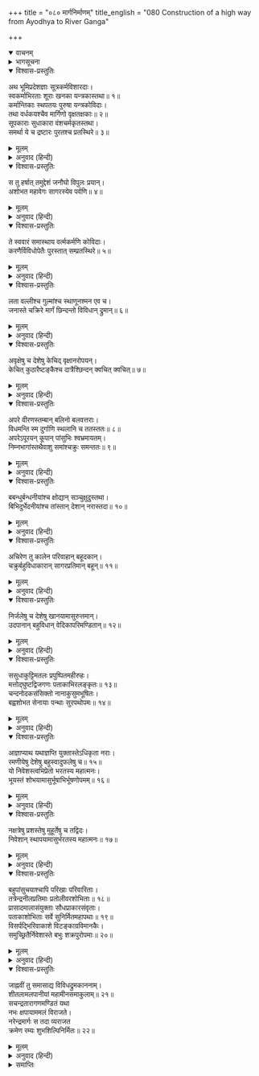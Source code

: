 +++
title = "०८० मार्गनिर्माणम्"
title_english = "080 Construction of a high way from Ayodhya to River Ganga"

+++
<details open><summary>वाचनम्</summary>
<div caption="श्रीराम-हरिसीताराममूर्ति-घनपाठिभ्यां वचनम्" class="audioEmbed" src="https://archive.org/download/Ramayana-recitation-Sriram-harisItArAmamUrti-Ghanapaati-v2/Kanda_2/Kanda_2_AYK-080-Marga_Nirmanam.mp3"></div>
</details>

<details><summary>भागसूचना</summary>

80. अयोध्यासे गङ्गातटतक सुरम्य शिविर और कूप आदिसे युक्त सुखद राजमार्गका निर्माण
</details>

<details open><summary>विश्वास-प्रस्तुतिः</summary>

अथ भूमिप्रदेशज्ञाः सूत्रकर्मविशारदाः।  
स्वकर्माभिरताः शूराः खनका यन्त्रकास्तथा॥ १॥  
कर्मान्तिकाः स्थपतयः पुरुषा यन्त्रकोविदाः।  
तथा वर्धकयश्चैव मार्गिणो वृक्षतक्षकाः॥ २॥  
सूपकाराः सुधाकारा वंशचर्मकृतस्तथा।  
समर्था ये च द्रष्टारः पुरतश्च प्रतस्थिरे॥ ३॥
</details>

<details><summary>मूलम्</summary>

अथ भूमिप्रदेशज्ञाः सूत्रकर्मविशारदाः।  
स्वकर्माभिरताः शूराः खनका यन्त्रकास्तथा॥ १॥  
कर्मान्तिकाः स्थपतयः पुरुषा यन्त्रकोविदाः।  
तथा वर्धकयश्चैव मार्गिणो वृक्षतक्षकाः॥ २॥  
सूपकाराः सुधाकारा वंशचर्मकृतस्तथा।  
समर्था ये च द्रष्टारः पुरतश्च प्रतस्थिरे॥ ३॥
</details>

<details><summary>अनुवाद (हिन्दी)</summary>

तत्पश्चात् ऊँची-नीची एवं सजल-निर्जल भूमिका ज्ञान रखनेवाले, सूत्रकर्म (छावनी आदि बनानेके लिये सूत धारण करने) में कुशल, मार्गकी रक्षा आदि अपने कर्ममें सदा सावधान रहनेवाले शूर-वीर, भूमि खोदने या सुरङ्ग आदि बनानेवाले, नदी आदि पार करनेके लिये तुरंत साधन उपस्थित करनेवाले अथवा जलके प्रवाहको रोकनेवाले वेतनभोगी कारीगर, थवई, रथ और यन्त्र आदि बनानेवाले पुरुष, बढ़ई, मार्गरक्षक, पेड़ काटनेवाले, रसोइये, चूनेसे पोतने आदिका काम करनेवाले, बाँसकी चटाई और सूप आदि बनानेवाले, चमड़ेका चारजामा आदि बनानेवाले तथा रास्तेकी विशेष जानकारी रखनेवाले सामर्थ्यशाली पुरुषोंने पहले प्रस्थान किया॥ १—३॥
</details>

<details open><summary>विश्वास-प्रस्तुतिः</summary>

स तु हर्षात् तमुद्देशं जनौघो विपुलः प्रयान्।  
अशोभत महावेगः सागरस्येव पर्वणि॥ ४॥
</details>

<details><summary>मूलम्</summary>

स तु हर्षात् तमुद्देशं जनौघो विपुलः प्रयान्।  
अशोभत महावेगः सागरस्येव पर्वणि॥ ४॥
</details>

<details><summary>अनुवाद (हिन्दी)</summary>

उस समय मार्ग ठीक करनेके लिये एक विशाल जनसमुदाय बड़े हर्षके साथ वनप्रदेशकी ओर अग्रसर हुआ, जो पूर्णिमाके दिन उमड़े हुए समुद्रके महान् वेगकी भाँति शोभा पा रहा था॥ ४॥
</details>

<details open><summary>विश्वास-प्रस्तुतिः</summary>

ते स्ववारं समास्थाय वर्त्मकर्मणि कोविदाः।  
करणैर्विविधोपेतैः पुरस्तात् सम्प्रतस्थिरे॥ ५॥
</details>

<details><summary>मूलम्</summary>

ते स्ववारं समास्थाय वर्त्मकर्मणि कोविदाः।  
करणैर्विविधोपेतैः पुरस्तात् सम्प्रतस्थिरे॥ ५॥
</details>

<details><summary>अनुवाद (हिन्दी)</summary>

वे मार्ग-निर्माणमें निपुण कारीगर अपना-अपना दल साथ लेकर अनेक प्रकारके औजारोंके साथ आगे चल दिये॥ ५॥
</details>

<details open><summary>विश्वास-प्रस्तुतिः</summary>

लता वल्लीश्च गुल्मांश्च स्थाणूनश्मन एव च।  
जनास्ते चक्रिरे मार्गं छिन्दन्तो विविधान् द्रुमान्॥ ६॥
</details>

<details><summary>मूलम्</summary>

लता वल्लीश्च गुल्मांश्च स्थाणूनश्मन एव च।  
जनास्ते चक्रिरे मार्गं छिन्दन्तो विविधान् द्रुमान्॥ ६॥
</details>

<details><summary>अनुवाद (हिन्दी)</summary>

वे लोग लताएँ, बेलें, झाड़ियाँ, ठूँठे वृक्ष तथा पत्थरोंको हटाते और नाना प्रकारके वृक्षोंको काटते हुए मार्ग तैयार करने लगे॥ ६॥
</details>

<details open><summary>विश्वास-प्रस्तुतिः</summary>

अवृक्षेषु च देशेषु केचिद् वृक्षानरोपयन्।  
केचित् कुठारैष्टङ्कैश्च दात्रैश्छिन्दन् क्वचित् क्वचित्॥ ७॥
</details>

<details><summary>मूलम्</summary>

अवृक्षेषु च देशेषु केचिद् वृक्षानरोपयन्।  
केचित् कुठारैष्टङ्कैश्च दात्रैश्छिन्दन् क्वचित् क्वचित्॥ ७॥
</details>

<details><summary>अनुवाद (हिन्दी)</summary>

जिन स्थानोंमें वृक्ष नहीं थे, वहाँ कुछ लोगोंने वृक्ष भी लगाये। कुछ कारीगरोंने कुल्हाड़ों, टंकों (पत्थर तोड़नेके औजारों) तथा हँसियोंसे कहीं-कहीं वृक्षों और घासोंको काट-काटकर रास्ता साफ किया॥ ७॥
</details>

<details open><summary>विश्वास-प्रस्तुतिः</summary>

अपरे वीरणस्तम्बान् बलिनो बलवत्तराः।  
विधमन्ति स्म दुर्गाणि स्थलानि च ततस्ततः॥ ८॥  
अपरेऽपूरयन् कूपान् पांसुभिः श्वभ्रमायतम्।  
निम्नभागांस्तथैवाशु समांश्चक्रुः समन्ततः॥ ९॥
</details>

<details><summary>मूलम्</summary>

अपरे वीरणस्तम्बान् बलिनो बलवत्तराः।  
विधमन्ति स्म दुर्गाणि स्थलानि च ततस्ततः॥ ८॥  
अपरेऽपूरयन् कूपान् पांसुभिः श्वभ्रमायतम्।  
निम्नभागांस्तथैवाशु समांश्चक्रुः समन्ततः॥ ९॥
</details>

<details><summary>अनुवाद (हिन्दी)</summary>

अन्य प्रबल मनुष्योंने जिनकी जड़ें नीचेतक जमी हुई थीं, उन कुश, कास आदिके झुरमुटोंको हाथोंसे ही उखाड़ फेंका। वे जहाँ-तहाँ ऊँचे-नीचे दुर्गम स्थानोंको खोद-खोदकर बराबर कर देते थे। दूसरे लोग कुओं और लंबे-चौड़े गड्ढोंको धूलोंसे ही पाट देते थे। जो स्थान नीचे होते, वहाँ सब ओरसे मिट्टी डालकर वे उन्हें शीघ्र ही बराबर कर देते थे॥ ८-९॥
</details>

<details open><summary>विश्वास-प्रस्तुतिः</summary>

बबन्धुर्बन्धनीयांश्च क्षोद्यान् सञ्चुक्षुदुस्तथा।  
बिभिदुर्भेदनीयांश्च तांस्तान् देशान् नरास्तदा॥ १०॥
</details>

<details><summary>मूलम्</summary>

बबन्धुर्बन्धनीयांश्च क्षोद्यान् सञ्चुक्षुदुस्तथा।  
बिभिदुर्भेदनीयांश्च तांस्तान् देशान् नरास्तदा॥ १०॥
</details>

<details><summary>अनुवाद (हिन्दी)</summary>

उन्होंने जहाँ पुल बाँधनेके योग्य पानी देखा, वहाँ पुल बाँध दिये। जहाँ कँकरीली जमीन दिखायी दी, वहाँ उसे ठोक-पीटकर मुलायम कर दिया और जहाँ पानी बहनेके लिये मार्ग बनाना आवश्यक समझा, वहाँ बाँध काट दिया। इस प्रकार विभिन्न देशोंमें वहाँकी आवश्यकताके अनुसार कार्य किया॥ १०॥
</details>

<details open><summary>विश्वास-प्रस्तुतिः</summary>

अचिरेण तु कालेन परिवाहान् बहूदकान्।  
चक्रुर्बहुविधाकारान् सागरप्रतिमान् बहून्॥ ११॥
</details>

<details><summary>मूलम्</summary>

अचिरेण तु कालेन परिवाहान् बहूदकान्।  
चक्रुर्बहुविधाकारान् सागरप्रतिमान् बहून्॥ ११॥
</details>

<details><summary>अनुवाद (हिन्दी)</summary>

छोटे-छोटे सोतोंको, जिनका पानी सब ओर बह जाया करता था, चारों ओरसे बाँधकर शीघ्र ही अधिक जलवाला बना दिया। इस तरह थोड़े ही समयमें उन्होंने भिन्न-भिन्न आकार-प्रकारके बहुत-से सरोवर तैयार कर दिये, जो अगाध जलसे भरे होनेके कारण समुद्रके समान जान पड़ते थे॥ ११॥
</details>

<details open><summary>विश्वास-प्रस्तुतिः</summary>

निर्जलेषु च देशेषु खानयामासुरुत्तमान्।  
उदपानान् बहुविधान् वेदिकापरिमण्डितान्॥ १२॥
</details>

<details><summary>मूलम्</summary>

निर्जलेषु च देशेषु खानयामासुरुत्तमान्।  
उदपानान् बहुविधान् वेदिकापरिमण्डितान्॥ १२॥
</details>

<details><summary>अनुवाद (हिन्दी)</summary>

निर्जल स्थानोंमें नाना प्रकारके अच्छे-अच्छे कुएँ और बावड़ी आदि बनवा दिये, जो आस-पास बनी हुई वेदिकाओंसे अलंकृत थे॥ १२॥
</details>

<details open><summary>विश्वास-प्रस्तुतिः</summary>

ससुधाकुट्टिमतलः प्रपुष्पितमहीरुहः।  
मत्तोद‍्घुष्टद्विजगणः पताकाभिरलङ्कृतः॥ १३॥  
चन्दनोदकसंसिक्तो नानाकुसुमभूषितः।  
बह्वशोभत सेनायाः पन्थाः सुरपथोपमः॥ १४॥
</details>

<details><summary>मूलम्</summary>

ससुधाकुट्टिमतलः प्रपुष्पितमहीरुहः।  
मत्तोद‍्घुष्टद्विजगणः पताकाभिरलङ्कृतः॥ १३॥  
चन्दनोदकसंसिक्तो नानाकुसुमभूषितः।  
बह्वशोभत सेनायाः पन्थाः सुरपथोपमः॥ १४॥
</details>

<details><summary>अनुवाद (हिन्दी)</summary>

इस प्रकार सेनाका वह मार्ग देवताओंके मार्गकी भाँति अधिक शोभा पाने लगा। उसकी भूमिपर चूना-सुर्खी और कंकरीट बिछाकर उसे कूट-पीटकर पक्का कर दिया गया था। उसके किनारे-किनारे फूलोंसे सुशोभित वृक्ष लगाये गये थे। वहाँके वृक्षोंपर मतवाले पक्षी चहक रहे थे। सारे मार्गको पताकाओंसे सजा दिया गया था, उसपर चन्दनमिश्रित जलका छिड़काव किया गया था तथा अनेक प्रकारके फूलोंसे वह सड़क सजायी गयी थी॥
</details>

<details open><summary>विश्वास-प्रस्तुतिः</summary>

आज्ञाप्याथ यथाज्ञप्ति युक्तास्तेऽधिकृता नराः।  
रमणीयेषु देशेषु बहुस्वादुफलेषु च॥ १५॥  
यो निवेशस्त्वभिप्रेतो भरतस्य महात्मनः।  
भूयस्तं शोभयामासुर्भूषाभिर्भूषणोपमम्॥ १६॥
</details>

<details><summary>मूलम्</summary>

आज्ञाप्याथ यथाज्ञप्ति युक्तास्तेऽधिकृता नराः।  
रमणीयेषु देशेषु बहुस्वादुफलेषु च॥ १५॥  
यो निवेशस्त्वभिप्रेतो भरतस्य महात्मनः।  
भूयस्तं शोभयामासुर्भूषाभिर्भूषणोपमम्॥ १६॥
</details>

<details><summary>अनुवाद (हिन्दी)</summary>

मार्ग बन जानेपर जहाँ-तहाँ छावनी आदि बनानेके लिये जिन्हें अधिकार दिया गया था, कार्यमें दत्त-चित्त रहनेवाले उन लोगोंने भरतकी आज्ञाके अनुसार सेवकोंको काम करनेका आदेश देकर जहाँ स्वादिष्ट फलोंकी अधिकता थी उन सुन्दर प्रदेशोंमें छावनियाँ बनवायीं और जो भरतको अभीष्ट था, मार्गके भूषणरूप उस शिविरको नाना प्रकारके अलंकारोंसे और भी सजा दिया॥ १५-१६॥
</details>

<details open><summary>विश्वास-प्रस्तुतिः</summary>

नक्षत्रेषु प्रशस्तेषु मुहूर्तेषु च तद्विदः।  
निवेशान् स्थापयामासुर्भरतस्य महात्मनः॥ १७॥
</details>

<details><summary>मूलम्</summary>

नक्षत्रेषु प्रशस्तेषु मुहूर्तेषु च तद्विदः।  
निवेशान् स्थापयामासुर्भरतस्य महात्मनः॥ १७॥
</details>

<details><summary>अनुवाद (हिन्दी)</summary>

वास्तु-कर्मके ज्ञाता विद्वानोंने उत्तम नक्षत्रों और मुहूर्तोंमें महात्मा भरतके ठहरनेके लिये जो-जो स्थान बने थे, उनकी प्रतिष्ठा करवायी॥ १७॥
</details>

<details open><summary>विश्वास-प्रस्तुतिः</summary>

बहुपांसुचयाश्चापि परिखाः परिवारिताः।  
तत्रेन्द्रनीलप्रतिमाः प्रतोलीवरशोभिताः॥ १८॥  
प्रासादमालासंयुक्ताः सौधप्राकारसंवृताः।  
पताकाशोभिताः सर्वे सुनिर्मितमहापथाः॥ १९॥  
विसर्पद्भिरिवाकाशे विटङ्काग्रविमानकैः।  
समुच्छ्रितैर्निवेशास्ते बभुः शक्रपुरोपमाः॥ २०॥
</details>

<details><summary>मूलम्</summary>

बहुपांसुचयाश्चापि परिखाः परिवारिताः।  
तत्रेन्द्रनीलप्रतिमाः प्रतोलीवरशोभिताः॥ १८॥  
प्रासादमालासंयुक्ताः सौधप्राकारसंवृताः।  
पताकाशोभिताः सर्वे सुनिर्मितमहापथाः॥ १९॥  
विसर्पद्भिरिवाकाशे विटङ्काग्रविमानकैः।  
समुच्छ्रितैर्निवेशास्ते बभुः शक्रपुरोपमाः॥ २०॥
</details>

<details><summary>अनुवाद (हिन्दी)</summary>

मार्गमें बने हुए वे निवेश (विश्राम-स्थान) इन्द्रपुरीके समान शोभा पाते थे। उनके चारों ओर खाइयाँ खोदी गयी थीं, धूल-मिट्टीके ऊँचे ढेर लगाये गये थे। खेमोंके भीतर इन्द्रनीलमणिकी बनी हुई प्रतिमाएँ सजायी गयी थीं। गलियों और सड़कोंसे उनकी विशेष शोभा होती थी। राजकीय गृहों और देवस्थानोंसे युक्त वे शिविर चूने पुते हुए प्राकारों (चहारदीवारियों)से घिरे थे। सभी विश्रामस्थान पताकाओंसे सुशोभित थे। सर्वत्र बड़ी-बड़ी सड़कोंका सुन्दर ढंगसे निर्माण किया गया था। विटङ्कों (कबूतरोंके रहनेके स्थानों—कावकों) और ऊँचे-ऊँचे श्रेष्ठ विमानोंके कारण उन सभी शिविरोंकी बड़ी शोभा हो रही थी॥ १८—२०॥
</details>

<details open><summary>विश्वास-प्रस्तुतिः</summary>

जाह्नवीं तु समासाद्य विविधद्रुमकाननाम्।  
शीतलामलपानीयां महामीनसमाकुलाम्॥ २१॥  
सचन्द्रतारागणमण्डितं यथा  
नभः क्षपायाममलं विराजते।  
नरेन्द्रमार्गः स तदा व्यराजत  
क्रमेण रम्यः शुभशिल्पिनिर्मितः॥ २२॥
</details>

<details><summary>मूलम्</summary>

जाह्नवीं तु समासाद्य विविधद्रुमकाननाम्।  
शीतलामलपानीयां महामीनसमाकुलाम्॥ २१॥  
सचन्द्रतारागणमण्डितं यथा  
नभः क्षपायाममलं विराजते।  
नरेन्द्रमार्गः स तदा व्यराजत  
क्रमेण रम्यः शुभशिल्पिनिर्मितः॥ २२॥
</details>

<details><summary>अनुवाद (हिन्दी)</summary>

नाना प्रकारके वृक्षों और वनोंसे सुशोभित, शीतल निर्मल जलसे भरी हुई और बड़े-बड़े मत्स्योंसे व्याप्त गङ्गाके किनारेतक बना हुआ वह रमणीय राजमार्ग उस समय बड़ी शोभा पा रहा था। अच्छे कारीगरोंने उसका निर्माण किया था। रात्रिके समय वह चन्द्रमा और तारागणोंसे मण्डित निर्मल आकाशके समान सुशोभित होता था॥ २१-२२॥
</details>

<details><summary>समाप्तिः</summary>

इत्यार्षे श्रीमद्रामायणे वाल्मीकीये आदिकाव्येऽयोध्याकाण्डेऽशीतितमः सर्गः॥ ८०॥  
इस प्रकार श्रीवाल्मीकिनिर्मित आर्षरामायण आदिकाव्यके अयोध्याकाण्डमें अस्सीवाँ सर्ग पूरा हुआ॥ ८०॥
</details>

